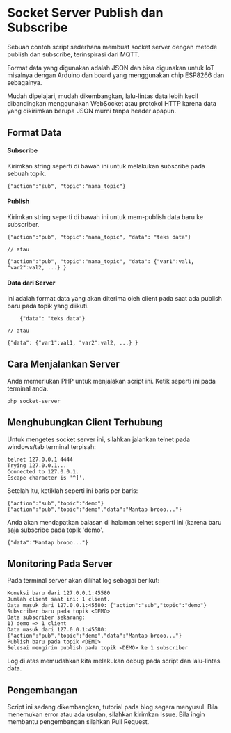 # Socket Server Publish dan Subscribe 

Sebuah contoh script sederhana membuat socket server dengan metode publish dan subscribe, terinspirasi dari MQTT.

Format data yang digunakan adalah JSON dan bisa digunakan untuk IoT misalnya dengan Arduino dan board yang menggunakan chip ESP8266 dan sebagainya.

Mudah dipelajari, mudah dikembangkan, lalu-lintas data lebih kecil dibandingkan menggunakan WebSocket atau protokol HTTP karena data yang dikirimkan berupa JSON murni tanpa header apapun.

## Format Data

#### Subscribe
Kirimkan string seperti di bawah ini untuk melakukan subscribe pada sebuah topik.
	
	{"action":"sub", "topic":"nama_topic"}

#### Publish
Kirimkan string seperti di bawah ini untuk mem-publish data baru ke subscriber. 

	{"action":"pub", "topic":"nama_topic", "data": "teks data"}
	
	// atau
	
	{"action":"pub", "topic":"nama_topic", "data": {"var1":val1, "var2":val2, ...} }
#### Data dari Server	
Ini adalah format data yang akan diterima oleh client pada saat ada publish baru pada topik yang diikuti.

        {"data": "teks data"}
	
	// atau
	
	{"data": {"var1":val1, "var2":val2, ...} }	

## Cara Menjalankan Server
Anda memerlukan PHP untuk menjalakan script ini. Ketik seperti ini pada terminal anda.

    php socket-server

## Menghubungkan Client Terhubung
Untuk mengetes socket server ini, silahkan jalankan telnet pada windows/tab terminal terpisah:

    telnet 127.0.0.1 4444
    Trying 127.0.0.1...
    Connected to 127.0.0.1.
    Escape character is '^]'.

Setelah itu, ketiklah seperti ini baris per baris:

    {"action":"sub","topic":"demo"}
    {"action":"pub","topic":"demo","data":"Mantap brooo..."}

Anda akan mendapatkan balasan di halaman telnet seperti ini (karena baru saja subscribe pada topik 'demo'.

    {"data":"Mantap brooo..."}
    
## Monitoring Pada Server
Pada terminal server akan dilihat log sebagai berikut:

    Koneksi baru dari 127.0.0.1:45580
    Jumlah client saat ini: 1 client.
    Data masuk dari 127.0.0.1:45580: {"action":"sub","topic":"demo"}
    Subscriber baru pada topik <DEMO>
    Data subscriber sekarang:
    1) demo => 1 client
    Data masuk dari 127.0.0.1:45580: {"action":"pub","topic":"demo","data":"Mantap brooo..."}
    Publish baru pada topik <DEMO>
    Selesai mengirim publish pada topik <DEMO> ke 1 subscriber
    
Log di atas memudahkan kita melakukan debug pada script dan lalu-lintas data.

## Pengembangan
Script ini sedang dikembangkan, tutorial pada blog segera menyusul. Bila menemukan error atau ada usulan, silahkan kirimkan Issue. Bila ingin membantu pengembangan silahkan Pull Request.


